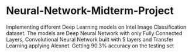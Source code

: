 # Neural-Network-Midterm-Project
Implementing different Deep Learning models on Intel Image Classification dataset. The models are Deep Neural Network with only Fully Connected Layers, Convolutional Neural Network built with 5 layers and Transfer Learning applying Alexnet. Getting 90.3% accuracy on the testing set
